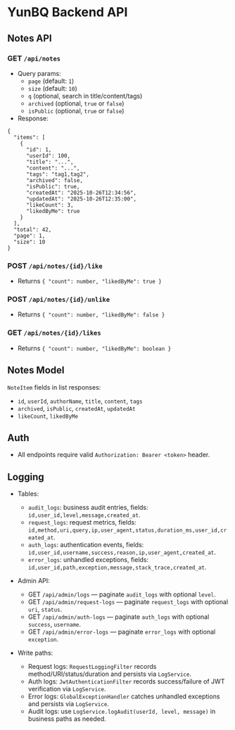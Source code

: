 # YunBQ Backend API

## Notes API

### GET `/api/notes`
- Query params:
  - `page` (default: `1`)
  - `size` (default: `10`)
  - `q` (optional, search in title/content/tags)
  - `archived` (optional, `true` or `false`)
  - `isPublic` (optional, `true` or `false`)
- Response:
```
{
  "items": [
    {
      "id": 1,
      "userId": 100,
      "title": "...",
      "content": "...",
      "tags": "tag1,tag2",
      "archived": false,
      "isPublic": true,
      "createdAt": "2025-10-26T12:34:56",
      "updatedAt": "2025-10-26T12:35:00",
      "likeCount": 3,
      "likedByMe": true
    }
  ],
  "total": 42,
  "page": 1,
  "size": 10
}
```

### POST `/api/notes/{id}/like`
- Returns `{ "count": number, "likedByMe": true }`

### POST `/api/notes/{id}/unlike`
- Returns `{ "count": number, "likedByMe": false }`

### GET `/api/notes/{id}/likes`
- Returns `{ "count": number, "likedByMe": boolean }`

## Notes Model
`NoteItem` fields in list responses:
- `id`, `userId`, `authorName`, `title`, `content`, `tags`
- `archived`, `isPublic`, `createdAt`, `updatedAt`
- `likeCount`, `likedByMe`

## Auth
- All endpoints require valid `Authorization: Bearer <token>` header.

## Logging
- Tables:
  - `audit_logs`: business audit entries, fields: `id,user_id,level,message,created_at`.
  - `request_logs`: request metrics, fields: `id,method,uri,query,ip,user_agent,status,duration_ms,user_id,created_at`.
  - `auth_logs`: authentication events, fields: `id,user_id,username,success,reason,ip,user_agent,created_at`.
  - `error_logs`: unhandled exceptions, fields: `id,user_id,path,exception,message,stack_trace,created_at`.

- Admin API:
  - GET `/api/admin/logs` — paginate `audit_logs` with optional `level`.
  - GET `/api/admin/request-logs` — paginate `request_logs` with optional `uri`, `status`.
  - GET `/api/admin/auth-logs` — paginate `auth_logs` with optional `success`, `username`.
  - GET `/api/admin/error-logs` — paginate `error_logs` with optional `exception`.

- Write paths:
  - Request logs: `RequestLoggingFilter` records method/URI/status/duration and persists via `LogService`.
  - Auth logs: `JwtAuthenticationFilter` records success/failure of JWT verification via `LogService`.
  - Error logs: `GlobalExceptionHandler` catches unhandled exceptions and persists via `LogService`.
  - Audit logs: use `LogService.logAudit(userId, level, message)` in business paths as needed.